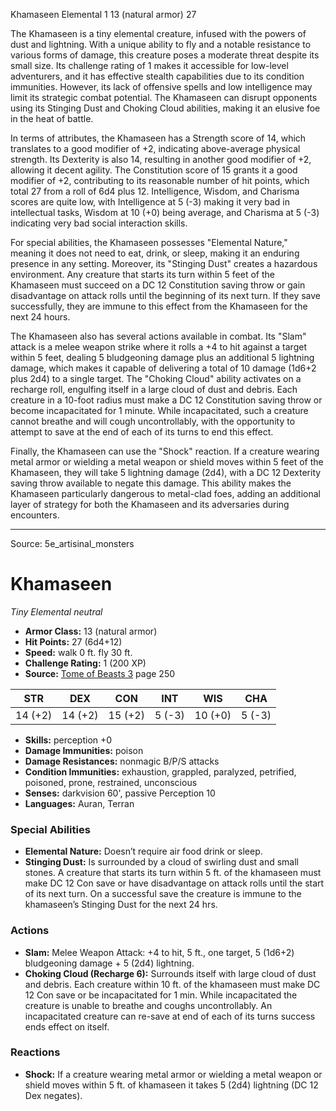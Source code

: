 <MonsterName/>Khamaseen</MonsterName>
<CreatureType/>Elemental</CreatureType>
<CR/>1</CR>
<AC/>13 (natural armor)</AC>
<HP/>27</HP>
<summary>The Khamaseen is a tiny elemental creature, infused with the powers of dust and lightning. With a unique ability to fly and a notable resistance to various forms of damage, this creature poses a moderate threat despite its small size. Its challenge rating of 1 makes it accessible for low-level adventurers, and it has effective stealth capabilities due to its condition immunities. However, its lack of offensive spells and low intelligence may limit its strategic combat potential. The Khamaseen can disrupt opponents using its Stinging Dust and Choking Cloud abilities, making it an elusive foe in the heat of battle. </summary>

<detail>

In terms of attributes, the Khamaseen has a Strength score of 14, which translates to a good modifier of +2, indicating above-average physical strength. Its Dexterity is also 14, resulting in another good modifier of +2, allowing it decent agility. The Constitution score of 15 grants it a good modifier of +2, contributing to its reasonable number of hit points, which total 27 from a roll of 6d4 plus 12. Intelligence, Wisdom, and Charisma scores are quite low, with Intelligence at 5 (-3) making it very bad in intellectual tasks, Wisdom at 10 (+0) being average, and Charisma at 5 (-3) indicating very bad social interaction skills. 

For special abilities, the Khamaseen possesses "Elemental Nature," meaning it does not need to eat, drink, or sleep, making it an enduring presence in any setting. Moreover, its "Stinging Dust" creates a hazardous environment. Any creature that starts its turn within 5 feet of the Khamaseen must succeed on a DC 12 Constitution saving throw or gain disadvantage on attack rolls until the beginning of its next turn. If they save successfully, they are immune to this effect from the Khamaseen for the next 24 hours. 

The Khamaseen also has several actions available in combat. Its "Slam" attack is a melee weapon strike where it rolls a +4 to hit against a target within 5 feet, dealing 5 bludgeoning damage plus an additional 5 lightning damage, which makes it capable of delivering a total of 10 damage (1d6+2 plus 2d4) to a single target. The "Choking Cloud" ability activates on a recharge roll, engulfing itself in a large cloud of dust and debris. Each creature in a 10-foot radius must make a DC 12 Constitution saving throw or become incapacitated for 1 minute. While incapacitated, such a creature cannot breathe and will cough uncontrollably, with the opportunity to attempt to save at the end of each of its turns to end this effect. 

Finally, the Khamaseen can use the "Shock" reaction. If a creature wearing metal armor or wielding a metal weapon or shield moves within 5 feet of the Khamaseen, they will take 5 lightning damage (2d4), with a DC 12 Dexterity saving throw available to negate this damage. This ability makes the Khamaseen particularly dangerous to metal-clad foes, adding an additional layer of strategy for both the Khamaseen and its adversaries during encounters.</detail>



---

Source: 5e_artisinal_monsters

# Khamaseen

*Tiny* *Elemental* *neutral*

- **Armor Class:** 13 (natural armor)
- **Hit Points:** 27 (6d4+12)
- **Speed:** walk 0 ft. fly 30 ft.
- **Challenge Rating:** 1 (200 XP)
- **Source:** [Tome of Beasts 3](https://koboldpress.com/kpstore/product/tome-of-beasts-3-for-5th-edition/) page 250

| STR | DEX | CON | INT | WIS | CHA |
| --- | --- | --- | --- | --- | --- |
| 14 (+2) | 14 (+2) | 15 (+2) | 5 (-3) | 10 (+0) | 5 (-3) |

- **Skills:** perception +0
- **Damage Immunities:** poison
- **Damage Resistances:** nonmagic B/P/S attacks
- **Condition Immunities:** exhaustion, grappled, paralyzed, petrified, poisoned, prone, restrained, unconscious
- **Senses:** darkvision 60', passive Perception 10
- **Languages:** Auran, Terran

### Special Abilities

- **Elemental Nature:** Doesn’t require air food drink or sleep.
- **Stinging Dust:** Is surrounded by a cloud of swirling dust and small stones. A creature that starts its turn within 5 ft. of the khamaseen must make DC 12 Con save or have disadvantage on attack rolls until the start of its next turn. On a successful save the creature is immune to the khamaseen’s Stinging Dust for the next 24 hrs.

### Actions

- **Slam:** Melee Weapon Attack: +4 to hit, 5 ft., one target, 5 (1d6+2) bludgeoning damage + 5 (2d4) lightning. 
- **Choking Cloud (Recharge 6):** Surrounds itself with large cloud of dust and debris. Each creature within 10 ft. of the khamaseen must make DC 12 Con save or be incapacitated for 1 min. While incapacitated the creature is unable to breathe and coughs uncontrollably. An incapacitated creature can re-save at end of each of its turns success ends effect on itself.

### Reactions

- **Shock:** If a creature wearing metal armor or wielding a metal weapon or shield moves within 5 ft. of khamaseen it takes 5 (2d4) lightning (DC 12 Dex negates).




